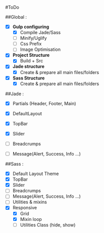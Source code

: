 #ToDo

##Global : 
- [x] **Gulp configuring**
  - [x] Compile Jade/Sass
  - [ ] Minify/Uglify
  - [ ] Css Prefix
  - [ ] Image Optimisation
- [x] **Project Structure**
  - [x] Build + Src
- [x] **Jade structure**
  - [x] Create & prepare all main files/folders
- [x] **Sass Structure**
  - [x] Create & prepare all main files/folders

##Jade :
- [x] Partials (Header, Footer, Main)
- [x] DefaultLayout
- [x] TopBar
- [x] Slider
- [ ] Breadcrumps
- [ ] Message(Alert, Success, Info ...)


##Sass :
- [x] Default Layout Theme
- [x] TopBar
- [x] Slider
- [ ] Breadcrumps
- [ ] Message(Alert, Success, Info ...)
- [ ] Utilities & mixins
- [x] Responsive
  - [x] Grid
  - [x] Mixin loop
  - [ ] Utilities Class (hide, show)
